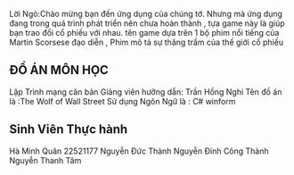 Lời Ngỏ:Chào mừng bạn đến ứng dụng của chúng  tớ. Nhưng mà ứng dụng đang trong quá trình phát triển nên chưa hoàn thành , tựa game này là giúp bạn trao đổi cổ phiếu với nhau. tên game dựa trên 1 bộ phim nổi tiếng của Martin Scorsese đạo diễn , Phim mô tả sự thăng trầm của thế giới cổ phiếu

## ĐỒ ÁN MÔN HỌC 
Lập Trình mạng căn bản 
Giảng viên hưỡng dẫn: Trần Hồng Nghi
Tên đồ án là :The Wolf of Wall Street
Sử dụng Ngôn Ngữ là : C# winform
## Sinh Viên Thực hành
Hà Minh Quân 22521177
Nguyễn Đức Thành
Nguyễn Đinh Công Thành
Nguyễn Thanh Tâm
